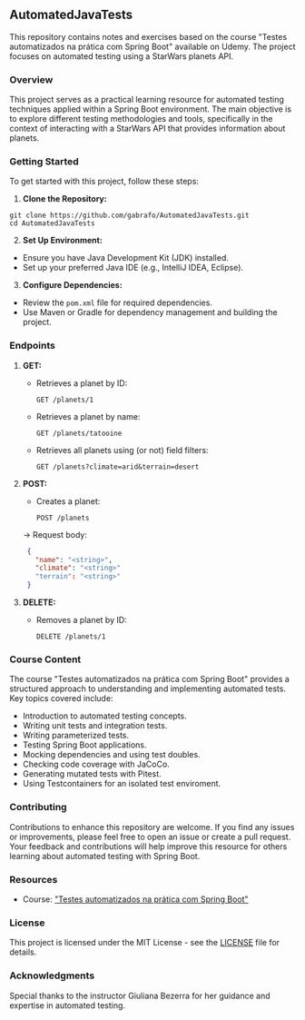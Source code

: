 ## AutomatedJavaTests

This repository contains notes and exercises based on the course "Testes automatizados na prática com Spring Boot" available on Udemy. The project focuses on automated testing using a StarWars planets API.

### Overview

This project serves as a practical learning resource for automated testing techniques applied within a Spring Boot environment. The main objective is to explore different testing methodologies and tools, specifically in the context of interacting with a StarWars API that provides information about planets.

### Getting Started

To get started with this project, follow these steps:

1. **Clone the Repository:**
```
git clone https://github.com/gabrafo/AutomatedJavaTests.git
cd AutomatedJavaTests
```

2. **Set Up Environment:**
- Ensure you have Java Development Kit (JDK) installed.
- Set up your preferred Java IDE (e.g., IntelliJ IDEA, Eclipse).

3. **Configure Dependencies:**
- Review the `pom.xml` file for required dependencies.
- Use Maven or Gradle for dependency management and building the project.

### Endpoints
1. **GET:**
   - Retrieves a planet by ID:
       ```
       GET /planets/1
       ```
       
   - Retrieves a planet by name:
       ```
       GET /planets/tatooine
       ```

   - Retrieves all planets using (or not) field filters:
       ```
       GET /planets?climate=arid&terrain=desert
       ```

2. **POST:**
   - Creates a planet:
       ```
       POST /planets
       ```

   -> Request body:
   ```json
    {
      "name": "<string>",
      "climate": "<string>"
      "terrain": "<string>"
    }
   ```

3. **DELETE:**
   - Removes a planet by ID:
       ```
       DELETE /planets/1
       ```

### Course Content

The course "Testes automatizados na prática com Spring Boot" provides a structured approach to understanding and implementing automated tests. Key topics covered include:

- Introduction to automated testing concepts.
- Writing unit tests and integration tests.
- Writing parameterized tests.
- Testing Spring Boot applications.
- Mocking dependencies and using test doubles.
- Checking code coverage with JaCoCo.
- Generating mutated tests with Pitest.
- Using Testcontainers for an isolated test enviroment.

### Contributing

Contributions to enhance this repository are welcome. If you find any issues or improvements, please feel free to open an issue or create a pull request. Your feedback and contributions will help improve this resource for others learning about automated testing with Spring Boot.

### Resources

- Course: ["Testes automatizados na prática com Spring Boot"](https://www.udemy.com/course/testes-automatizados-na-pratica-com-spring-boot/)

### License

This project is licensed under the MIT License - see the [LICENSE](LICENSE) file for details.

### Acknowledgments

Special thanks to the instructor Giuliana Bezerra for her guidance and expertise in automated testing.
